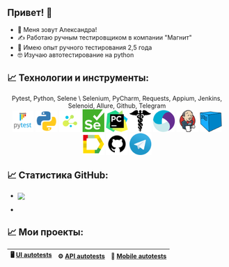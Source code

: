 ## Привет! 💚


- 👋 Меня зовут Александра! 
- ✍️ Работаю ручным тестировщиком в компании "Магнит"
- 🖖 Имею опыт ручного тестирования 2,5 года
- 🤓 Изучаю автотестирование на python

## &#x1f4c8; Технологии и инструменты:

<p  align="center">
Pytest, Python, Selene \ Selenium, PyCharm, Requests, Appium, Jenkins, Selenoid, Allure, Github, Telegram
</br>
<img width="50px" title="Pytest" src="images/Pytest.png">
<img width="50px" title="Python" src="images/Python.png">
<img width="50px" title="Selene" src="images/Selene.png">
<img width="50px" title="Selenium" src="images/Selenium.png">
<img width="50px" title="PyCharm" src="images/PyCharm.png">
<img width="50px" title="Requests" src="images/Requests.png">
<img width="50px" title="Appium" src="images/Appium.png">
<img width="50px" title="Jenkins" src="images/Jenkins.png">
<img width="50px" title="Selenoid" src="images/Selenoid.png">
<img width="50px" title="Allure Report" src="images/allure_report.png">
<img width="50px" title="Github" src="images/github.png">
<img width="50px" title="Telegram" src="images/tg.png">
</p>

## &#x1f4c8; Статистика GitHub:

- <a href="https://github.com/alexsakriv/alexsakriv">
  <img align="center" src="https://github-readme-stats.vercel.app/api/top-langs/?username=alexsakriv&hide=java,html,tex&title_color=ffffff&text_color=c9cacc&icon_color=2bbc8a&bg_color=1d1f21&langs_count=3" />
</a>


- <a href="https://github.com/alexsakriv/alexsakriv">
  <img align="center" src="https://github-readme-stats.vercel.app/api?username=alexsakriv&show_icons=true&line_height=27&count_private=true&title_color=ffffff&text_color=c9cacc&icon_color=2bbc8a&bg_color=1d1f21" alt="" />
</a>

## &#x1f4c8; Мои проекты:

| 🖥️ <a target="_blank" href="https://github.com/alexsakriv/demoqa-tests">UI autotests</a>  | ⚙️ <a target="_blank" href= "https://github.com/alexsakriv/qa_guru_python_3_14">API autotests</a> | 📱 <a target="_blank" href= "https://github.com/alexsakriv/qa_guru_python_3_20">Mobile autotests</a> |
|----------------|---------------|---------------|
